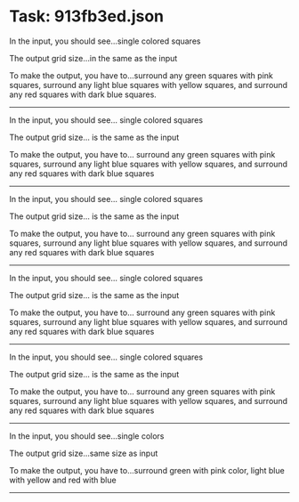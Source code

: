 # Task: 913fb3ed.json

In the input, you should see...single colored squares

The output grid size...in the same as the input

To make the output, you have to...surround any green squares with pink squares, surround any light blue squares with yellow squares, and surround any red squares with dark blue squares.

---

In the input, you should see... single colored squares

The output grid size... is the same as the input

To make the output, you have to... surround any green squares with pink squares, surround any light blue squares with yellow squares, and surround any red squares with dark blue squares

---

In the input, you should see... single colored squares

The output grid size... is the same as the input

To make the output, you have to... surround any green squares with pink squares, surround any light blue squares with yellow squares, and surround any red squares with dark blue squares

---

In the input, you should see... single colored squares

The output grid size... is the same as the input

To make the output, you have to... surround any green squares with pink squares, surround any light blue squares with yellow squares, and surround any red squares with dark blue squares

---

In the input, you should see... single colored squares

The output grid size... is the same as the input

To make the output, you have to... surround any green squares with pink squares, surround any light blue squares with yellow squares, and surround any red squares with dark blue squares

---

In the input, you should see...single colors

The output grid size...same size as input

To make the output, you have to...surround green with pink color, light blue with yellow and red with blue

---

